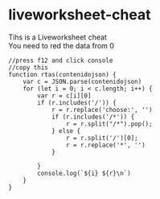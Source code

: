 # liveworksheet-cheat
Tihs is a Liveworksheet cheat   
You need to red the data from 0   

```
//press f12 and click console
//copy this
function rtas(contenidojson) {
    var c = JSON.parse(contenidojson)
    for (let i = 0; i < c.length; i++) {
        var r = c[i][0]
        if (r.includes('/')) {
            r = r.replace('choose:', '')
            if (r.includes('/*')) {
                r = r.split("/*").pop();
            } else {
                r = r.split('/')[0];
                r = r.replace('*', '')
            }

        }
        console.log(`${i} ${r}\n`)
    }
}
```
